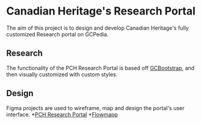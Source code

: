 # Canadian Heritage's Research Portal
The aim of this project is to design and develop Canadian Heritage's fully customized Research portal on GCPedia. 

## Research
The functionality of the PCH Research Portal is based off [GCBootstrap](http://www.gcpedia.gc.ca/wiki/GCbootstrap/start-eng), and then visually customized with custom styles. 


## Design
Figma projects are used to wireframe, map and design the portal's user interface.
*[PCH Research Portal](https://www.figma.com/file/Ze37qIheG22tcuh4hAjSYXpS/PCH-GCpedia?node-id=0%3A1)
*[Flowmapp](https://app.flowmapp.com/share/652e42c53627952a8ce146dd0cc8ac92/sitemap/)
